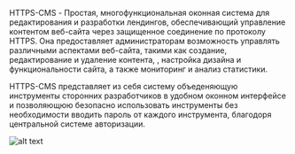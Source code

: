 HTTPS-CMS - Простая, многофункциональная оконная система для редактирования и разработки лендингов, 
обеспечивающий управление контентом веб-сайта через защищенное соединение по протоколу HTTPS. 
Она предоставляет администраторам возможность управлять различными аспектами веб-сайта, такими как создание, редактирование и удаление контента, 
, настройка дизайна и функциональности сайта, а также мониторинг и анализ статистики.

HTTPS-CMS представляет из себя систему объеденяющую инструменты сторонних разработчиков в удобном оконном интерфейсе
и позволяющюю безопасно использовать инструменты без необходимости вводить пароль от каждого инструмента, благодоря центральной системе авторизации.

![alt text]([http://url/to/img.png](https://raw.githubusercontent.com/Windows-Mining-Edition/https-cms/main/screenshots/view.png))
